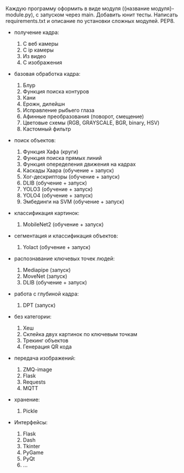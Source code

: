 Каждую программу оформить в виде модуля ({название модуля}-module.py), с запуском через main. Добавить юнит тесты.
Написать requirements.txt и описание по установки сложных модулей. PEP8.

- получение кадра:
  1) С веб камеры
  2) С ip камеры 
  3) Из видео
  4) С изображения
  
- базовая обработка кадра:
  1) Блур
  2) Функция поиска контуров
  3) Кани
  4) Ерожн, дилейшн
  5) Исправление рыбьего глаза
  6) Афинные преобразования (поворот, смещение)
  7) Цветовые схемы (RGB, GRAYSCALE, BGR, binary, HSV)
  8) Кастомный фильтр

- поиск объектов:
  1) Функция Хафа (круги)
  2) Функция поиска прямых линий
  3) Функция опеределения движения на кадрах
  4) Каскады Хаара (обучение + запуск)
  5) Хог-дескрипторы (обучение + запуск)
  6) DLIB (обучение + запуск)
  7) YOLO3 (обучение + запуск)
  8) YOLO4 (обучение + запуск)
  9) Эмбединги на SVM (обучение + запуск)

- классификация картинок:
  1) MobileNet2 (обучение + запуск)

- сегментация и классификация объектов:
  1) Yolact (обучение + запуск)

- распознавание ключевых точек людей:
  1) Mediapipe (запуск)
  2) MoveNet (запуск)
  3) DLIB (обучение + запуск)
 
- работа с глубиной кадра:
  1) DPT (запуск)
  
- без категории:
  1) Хеш
  2) Склейка двух картинок по ключевым точкам
  3) Трекинг объектов
  4) Генерация QR кода

- передача изображений:
  1) ZMQ-image
  2) Flask
  3) Requests
  4) MQTT

- хранение:
  1) Pickle

- Интерфейсы:
  1) Flask
  2) Dash
  3) Tkinter
  4) PyGame
  5) PyQt
  6) ...
